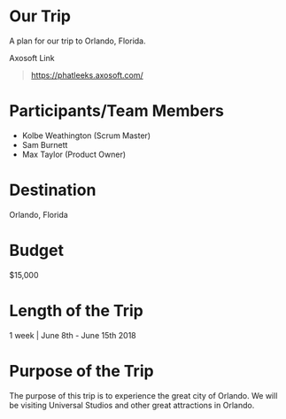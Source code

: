 # Our Trip
A plan for our trip to Orlando, Florida.

Axosoft Link
> https://phatleeks.axosoft.com/

# Participants/Team Members
* Kolbe Weathington (Scrum Master)
* Sam Burnett
* Max Taylor (Product Owner)

# Destination
Orlando, Florida

# Budget
$15,000

# Length of the Trip
1 week | June 8th - June 15th 2018

# Purpose of the Trip
The purpose of this trip is to experience the great city of Orlando. We will be visiting Universal Studios and other great attractions in Orlando.
